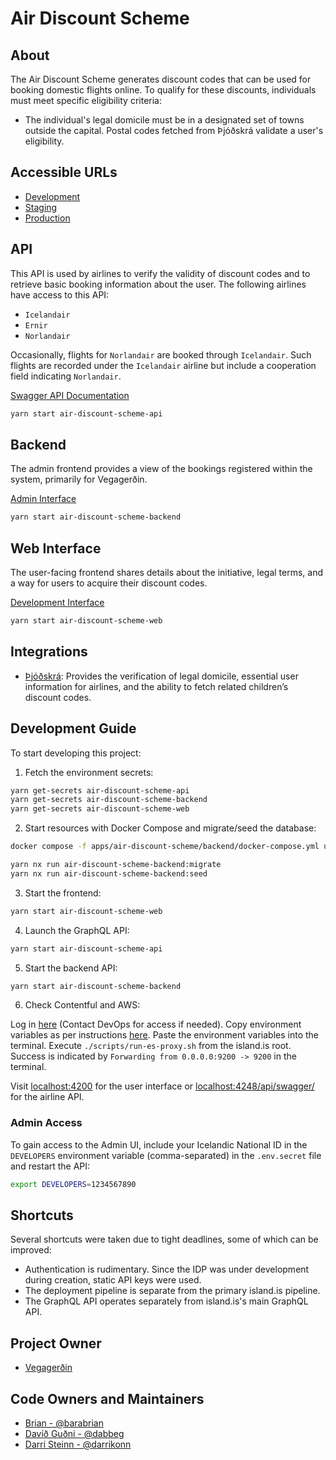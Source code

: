 # Air Discount Scheme

## About

The Air Discount Scheme generates discount codes that can be used for booking domestic flights online. To qualify for these discounts, individuals must meet specific eligibility criteria:

- The individual's legal domicile must be in a designated set of towns outside the capital. Postal codes fetched from Þjóðskrá validate a user's eligibility.

## Accessible URLs

- [Development](https://loftbru.dev01.devland.is)
- [Staging](https://loftbru.staging01.devland.is)
- [Production](https://loftbru.island.is)

## API

This API is used by airlines to verify the validity of discount codes and to retrieve basic booking information about the user. The following airlines have access to this API:

- `Icelandair`
- `Ernir`
- `Norlandair`

Occasionally, flights for `Norlandair` are booked through `Icelandair`. Such flights are recorded under the `Icelandair` airline but include a cooperation field indicating `Norlandair`.

[Swagger API Documentation](https://loftbru.dev01.devland.is/api/swagger)

```bash
yarn start air-discount-scheme-api
```

## Backend

The admin frontend provides a view of the bookings registered within the system, primarily for Vegagerðin.

[Admin Interface](https://loftbru.dev01.devland.is/admin)

```bash
yarn start air-discount-scheme-backend
```

## Web Interface

The user-facing frontend shares details about the initiative, legal terms, and a way for users to acquire their discount codes.

[Development Interface](https://loftbru.dev01.devland.is)

```bash
yarn start air-discount-scheme-web
```

## Integrations

- [Þjóðskrá](https://skra.is): Provides the verification of legal domicile, essential user information for airlines, and the ability to fetch related children’s discount codes.

## Development Guide

To start developing this project:

1. Fetch the environment secrets:

```bash
yarn get-secrets air-discount-scheme-api
yarn get-secrets air-discount-scheme-backend
yarn get-secrets air-discount-scheme-web
```

2. Start resources with Docker Compose and migrate/seed the database:

```bash
docker compose -f apps/air-discount-scheme/backend/docker-compose.yml up
```

```bash
yarn nx run air-discount-scheme-backend:migrate
yarn nx run air-discount-scheme-backend:seed
```

3. Start the frontend:

```bash
yarn start air-discount-scheme-web
```

4. Launch the GraphQL API:

```bash
yarn start air-discount-scheme-api
```

5. Start the backend API:

```bash
yarn start air-discount-scheme-backend
```

6. Check Contentful and AWS:

Log in [here](https://island-is.awsapps.com/start#!/) (Contact DevOps for access if needed).
Copy environment variables as per instructions [here](https://docs.devland.is/technical-overview/devops/dockerizing#troubleshooting).
Paste the environment variables into the terminal.
Execute `./scripts/run-es-proxy.sh` from the island.is root.
Success is indicated by `Forwarding from 0.0.0.0:9200 -> 9200` in the terminal.

Visit [localhost:4200](http://localhost:4200) for the user interface or [localhost:4248/api/swagger/](http://localhost:4248/api/swagger/) for the airline API.

### Admin Access

To gain access to the Admin UI, include your Icelandic National ID in the `DEVELOPERS` environment variable (comma-separated) in the `.env.secret` file and restart the API:

```bash
export DEVELOPERS=1234567890
```

## Shortcuts

Several shortcuts were taken due to tight deadlines, some of which can be improved:

- Authentication is rudimentary. Since the IDP was under development during creation, static API keys were used.
- The deployment pipeline is separate from the primary island.is pipeline.
- The GraphQL API operates separately from island.is's main GraphQL API.

## Project Owner

- [Vegagerðin](http://www.vegagerdin.is)

## Code Owners and Maintainers

- [Brian - @barabrian](https://github.com/barabrian)
- [Davíð Guðni - @dabbeg](https://github.com/dabbeg)
- [Darri Steinn - @darrikonn](https://github.com/darrikonn)